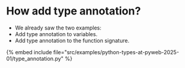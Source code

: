# How add type annotation?

* We already saw the two examples:
* Add type annotation to variables.
* Add type annotation to the function signature.

{% embed include file="src/examples/python-types-at-pyweb-2025-01/type_annotation.py" %}



